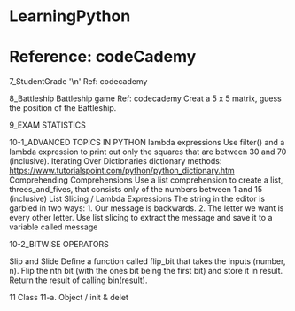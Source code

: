# LearningPython
# Reference: codeCademy
7_StudentGrade '\n'
  Ref: codecademy
  
8_Battleship
  Battleship game
  Ref: codecademy
  Creat a 5 x 5 matrix, guess the position of the Battleship.

9_EXAM STATISTICS

10-1_ADVANCED TOPICS IN PYTHON
  lambda expressions
  Use filter() and a lambda expression to print out only the squares that are between 30 and 70 (inclusive).
  Iterating Over Dictionaries
  dictionary methods: https://www.tutorialspoint.com/python/python_dictionary.htm
  Comprehending Comprehensions
  Use a list comprehension to create a list, threes_and_fives, that consists only of the numbers between 1 and 15 (inclusive) 
  List Slicing / Lambda Expressions
  The string in the editor is garbled in two ways: 1. Our message is backwards. 2. The letter we want is every other letter. Use list slicing to extract the message and save it to a variable called message

10-2_BITWISE OPERATORS

  Slip and Slide
  Define a function called flip_bit that takes the inputs (number, n).
  Flip the nth bit (with the ones bit being the first bit) and store it in result.
  Return the result of calling bin(result).

11 Class
  11-a. Object / init & delet
